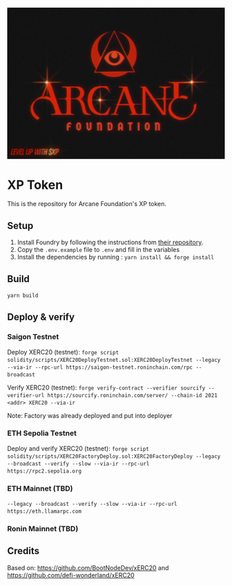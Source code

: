 ![Arcane Foundation Header](./arcane-header.jpg)

# XP Token

This is the repository for Arcane Foundation's XP token.

## Setup

1. Install Foundry by following the instructions from [their repository](https://github.com/foundry-rs/foundry#installation).
2. Copy the `.env.example` file to `.env` and fill in the variables
3. Install the dependencies by running : `yarn install && forge install`

## Build

```bash
yarn build
```

## Deploy & verify

### Saigon Testnet

Deploy XERC20 (testnet): `forge script solidity/scripts/XERC20DeployTestnet.sol:XERC20DeployTestnet --legacy --via-ir --rpc-url https://saigon-testnet.roninchain.com/rpc --broadcast`

Verify XERC20 (testnet): `forge verify-contract --verifier sourcify --verifier-url https://sourcify.roninchain.com/server/ --chain-id 2021 <addr> XERC20 --via-ir`

Note: Factory was already deployed and put into deployer

### ETH Sepolia Testnet

Deploy and verify XERC20 (testnet): `forge script solidity/scripts/XERC20FactoryDeploy.sol:XERC20FactoryDeploy --legacy --broadcast --verify --slow --via-ir --rpc-url https://rpc2.sepolia.org`

### ETH Mainnet (TBD)

`--legacy --broadcast --verify --slow --via-ir --rpc-url https://eth.llamarpc.com`

### Ronin Mainnet (TBD)

## Credits

Based on: https://github.com/BootNodeDev/xERC20 and https://github.com/defi-wonderland/xERC20
